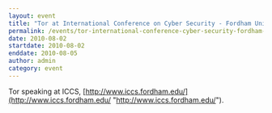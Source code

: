 ```yaml
---
layout: event
title: "Tor at International Conference on Cyber Security - Fordham University"
permalink: /events/tor-international-conference-cyber-security-fordham-university
date: 2010-08-02
startdate: 2010-08-02
enddate: 2010-08-05
author: admin
category: event
---
```


Tor speaking at ICCS, [http://www.iccs.fordham.edu/](http://www.iccs.fordham.edu/ "http://www.iccs.fordham.edu/").

